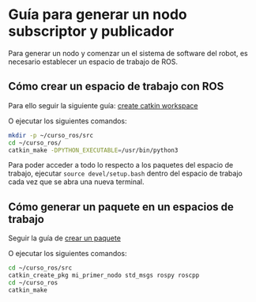 # Guía para generar un nodo subscriptor y publicador

Para generar un nodo y comenzar un el sistema de software del robot, es necesario establecer un espacio de trabajo de ROS.

## Cómo crear un espacio de trabajo con ROS

Para ello seguir la siguiente guía: [create catkin workspace](http://wiki.ros.org/catkin/Tutorials/create_a_workspace)

O ejecutar los siguientes comandos:

```bash
mkdir -p ~/curso_ros/src
cd ~/curso_ros/
catkin_make -DPYTHON_EXECUTABLE=/usr/bin/python3
```

Para poder acceder a todo lo respecto a los paquetes del espacio de trabajo, ejecutar `source devel/setup.bash` dentro del espacio de trabajo cada vez que se abra una nueva terminal.

## Cómo generar un paquete en un espacios de trabajo

Seguir la guía de [crear un paquete](http://wiki.ros.org/catkin/Tutorials/CreatingPackage)

O ejecutar los siguientes comandos:

```bash
cd ~/curso_ros/src
catkin_create_pkg mi_primer_nodo std_msgs rospy roscpp
cd ~/curso_ros
catkin_make
```
